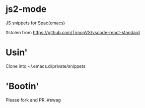 # js2-mode
JS snippets for Spac(emacs)

#stolen from https://github.com/TimonVS/vscode-react-standard

# Usin'
Clone into ~/.emacs.d/private/snippets

# 'Bootin'
Please fork and PR. #swag
